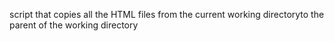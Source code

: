 script that copies all the HTML files from the current working directoryto the parent of the working directory
